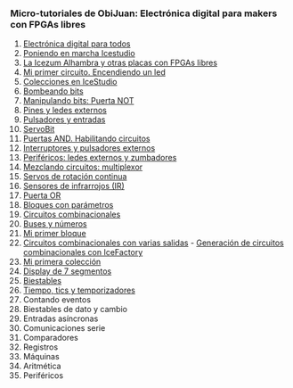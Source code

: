 ### Micro-tutoriales de ObiJuan: **Electrónica digital para makers con FPGAs libres**
1.  [Electrónica digital para todos](https://youtu.be/R59Q-MwFbM8)
2.  [Poniendo en marcha Icestudio](https://youtu.be/ELQLphztOjQ)
3.  [La Icezum Alhambra y otras placas con FPGAs libres](https://youtu.be/X0tTh7tYOZg)
4.  [Mi primer circuito. Encendiendo un led](https://youtu.be/1y5nwX6fGP4)
5.  [Colecciones en IceStudio](https://youtu.be/BK0U7Hm-HII)
6.  [Bombeando bits](https://youtu.be/3IcehX7UmIo)
7.  [Manipulando bits: Puerta NOT](https://youtu.be/xgdiBnzz4XQ)
8.  [Pines y ledes externos](https://youtu.be/aWXtGDKhGVk)
9.  [Pulsadores y entradas](https://youtu.be/7LOdYJt077M)
10. [ServoBit](https://youtu.be/l1p-S1jtcP0)
11. [Puertas AND. Habilitando circuitos](https://youtu.be/C9ZmECWfDfQ)
12. [Interruptores y pulsadores externos](https://youtu.be/8UhAs8vLDq0)
13. [Periféricos: ledes externos y zumbadores](https://youtu.be/AoPO-AXYeWk)
14. [Mezclando circuitos: multiplexor](https://youtu.be/VqJVGluqPE8)
15. [Servos de rotación continua](https://youtu.be/UGgvU4KXs3Q)
16. [Sensores de infrarrojos (IR)](https://youtu.be/iIJkpmfZkUY)
17. [Puerta OR](https://youtu.be/cm2mNR9b9Jc)
18. [Bloques con parámetros](https://youtu.be/9Ex0x2_ZZzQ)
19. [Circuitos combinacionales](https://youtu.be/boSUklCva0A)
20. [Buses y números](https://youtu.be/7NsLgfqu--Q)
21. [Mi primer bloque](https://youtu.be/xRx9KC5I07w)
22. [Circuitos combinacionales con varias salidas](https://youtu.be/JezVCMyrYw0)
        -  [Generación de circuitos combinacionales con IceFactory](https://obijuan.github.io/iceFactory/index.html)
23. [Mi primera colección](https://youtu.be/R1dc2P2thhs)
24. [Display de 7 segmentos](https://youtu.be/vbnDTiyDLg0)
25. [Biestables](https://youtu.be/8A910OmjUnc)
26. [Tiempo, tics y temporizadores](https://youtu.be/ccw7c6lvGok)
27. Contando eventos
28. Biestables de dato y cambio
29. Entradas asíncronas
30. Comunicaciones serie
31. Comparadores
32. Registros
33. Máquinas
34. Aritmética
35. Periféricos
